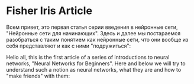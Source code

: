 # Fisher Iris Article

Всем привет, это первая статья серии введения в нейронные сети, "Нейронные сети для начинающих". Здесь и далее мы постараемся разобраться с таким понятием как нейронные сети, что они вообще из себя представляют и как с ними "подружиться": 

Hello all, this is the first article of a series of introductions to neural networks, "Neural Networks for Beginners". Here and below we will try to understand such a notion as neural networks, what they are and how to "make friends" with them: 
